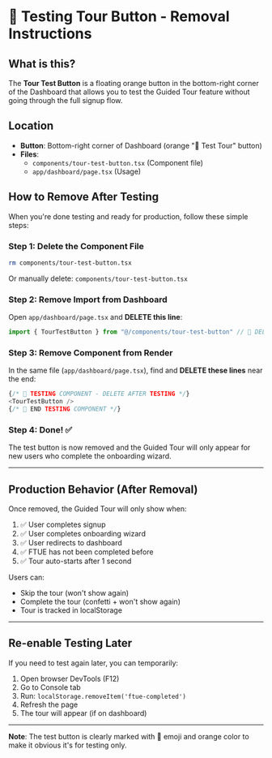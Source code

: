 # 🧪 Testing Tour Button - Removal Instructions

## What is this?

The **Tour Test Button** is a floating orange button in the bottom-right corner of the Dashboard that allows you to test the Guided Tour feature without going through the full signup flow.

## Location

- **Button**: Bottom-right corner of Dashboard (orange "🧪 Test Tour" button)
- **Files**:
  - `components/tour-test-button.tsx` (Component file)
  - `app/dashboard/page.tsx` (Usage)

## How to Remove After Testing

When you're done testing and ready for production, follow these simple steps:

### Step 1: Delete the Component File

```bash
rm components/tour-test-button.tsx
```

Or manually delete: `components/tour-test-button.tsx`

### Step 2: Remove Import from Dashboard

Open `app/dashboard/page.tsx` and **DELETE this line**:

```typescript
import { TourTestButton } from "@/components/tour-test-button" // 🧪 DELETE THIS LINE AFTER TESTING
```

### Step 3: Remove Component from Render

In the same file (`app/dashboard/page.tsx`), find and **DELETE these lines** near the end:

```typescript
{/* 🧪 TESTING COMPONENT - DELETE AFTER TESTING */}
<TourTestButton />
{/* 🧪 END TESTING COMPONENT */}
```

### Step 4: Done! ✅

The test button is now removed and the Guided Tour will only appear for new users who complete the onboarding wizard.

---

## Production Behavior (After Removal)

Once removed, the Guided Tour will only show when:

1. ✅ User completes signup
2. ✅ User completes onboarding wizard
3. ✅ User redirects to dashboard
4. ✅ FTUE has not been completed before
5. ✅ Tour auto-starts after 1 second

Users can:
- Skip the tour (won't show again)
- Complete the tour (confetti + won't show again)
- Tour is tracked in localStorage

---

## Re-enable Testing Later

If you need to test again later, you can temporarily:

1. Open browser DevTools (F12)
2. Go to Console tab
3. Run: `localStorage.removeItem('ftue-completed')`
4. Refresh the page
5. The tour will appear (if on dashboard)

---

**Note**: The test button is clearly marked with 🧪 emoji and orange color to make it obvious it's for testing only.